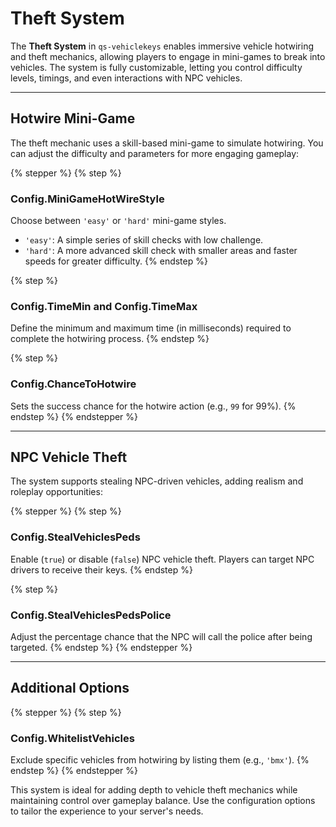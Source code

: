 # Theft System

The **Theft System** in `qs-vehiclekeys` enables immersive vehicle hotwiring and theft mechanics, allowing players to engage in mini-games to break into vehicles. The system is fully customizable, letting you control difficulty levels, timings, and even interactions with NPC vehicles.

***

## Hotwire Mini-Game

The theft mechanic uses a skill-based mini-game to simulate hotwiring. You can adjust the difficulty and parameters for more engaging gameplay:

{% stepper %}
{% step %}
### **Config.MiniGameHotWireStyle**

Choose between `'easy'` or `'hard'` mini-game styles.

* `'easy'`: A simple series of skill checks with low challenge.
* `'hard'`: A more advanced skill check with smaller areas and faster speeds for greater difficulty.
{% endstep %}

{% step %}
### **Config.TimeMin** and **Config.TimeMax**

Define the minimum and maximum time (in milliseconds) required to complete the hotwiring process.
{% endstep %}

{% step %}
### **Config.ChanceToHotwire**

Sets the success chance for the hotwire action (e.g., `99` for 99%).
{% endstep %}
{% endstepper %}

***

## NPC Vehicle Theft

The system supports stealing NPC-driven vehicles, adding realism and roleplay opportunities:

{% stepper %}
{% step %}
### **Config.StealVehiclesPeds**

Enable (`true`) or disable (`false`) NPC vehicle theft. Players can target NPC drivers to receive their keys.
{% endstep %}

{% step %}
### **Config.StealVehiclesPedsPolice**

Adjust the percentage chance that the NPC will call the police after being targeted.
{% endstep %}
{% endstepper %}

***

## Additional Options

{% stepper %}
{% step %}
### **Config.WhitelistVehicles**

Exclude specific vehicles from hotwiring by listing them (e.g., `'bmx'`).
{% endstep %}
{% endstepper %}

This system is ideal for adding depth to vehicle theft mechanics while maintaining control over gameplay balance. Use the configuration options to tailor the experience to your server's needs.

